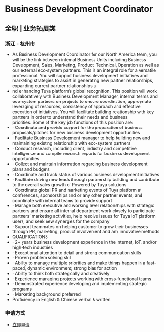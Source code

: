 
#  Business Development Coordinator 
## 全职  |  业务拓展类
### 浙江 - 杭州市

- As Business Development Coordinator for our North America team, you will be the link between internal Business Units including Business Development, Sales, Marketing, Product, Technical, Operation as well as our external eco-system partners.&nbsp;This is an integral role for a versatile professional. You will support business development initiatives and marketing strategies to assist in generating new partner relationships, expanding current partner relationships a
- nd enhancing Tuya platform’s global recognition. This position will work collaboratively with Business Development Manager, internal teams and eco-system partners on projects to ensure coordination, appropriate leveraging of resources, consistency of approach and effective execution of initiatives. You will facilitate building relationship with key partners in order to understand their needs and business priorities.&nbsp;Some of the key job functions of this position are:
- ·&nbsp;Coordinate and provide support for the preparation of business proposals/pitches for new business development opportunities
- ·&nbsp;Facilitate Business Development manager to help building new and maintaining existing relationship with eco-system partners
- ·&nbsp;Conduct research, including client, industry and competitive intelligence and compile research reports for business development opportunities
- ·&nbsp;Collect and maintain information regarding business development plans and budgets
- ·&nbsp;Coordinate and track status of various business development initiatives
- ·&nbsp;Facilitate driving new leads through partnership building and contribute to the overall sales growth of Powered by Tuya solutions
- ·&nbsp;Coordinate global PR and marketing events of Tuya platform at conferences, sponsorships and or any other partner events, and coordinate with internal teams to provide support
- ·&nbsp;Manage both executive and working level relationships with strategic partners and ensure all internal department work closely to participate partners’ marketing activities, help resolve issues for Tuya IoT platform users, and seek new synergies for the company
- ·&nbsp;Support teammates on helping customer to grow their businesses through PR, marketing, product involvement and any innovative methods
- QUALIFICATIONS
- ·&nbsp;2+ years business development experience in the Internet, IoT, and/or high-tech industries
- ·&nbsp;Exceptional attention to detail and strong communication skills
- ·&nbsp;Proven problem solving skill
- ·&nbsp;Ability to manage multiple priorities and make things happen in a fast-paced, dynamic environment; strong bias for action
- ·&nbsp;Ability to think both strategically and creatively
- ·&nbsp;Experience managing projects working with cross-functional teams
- ·&nbsp;Demonstrated experience developing and implementing strategic programs
- ·&nbsp;Marketing background preferred
- Proficiency in English &amp; Chinese verbal &amp; written
### 申请方式
- <a href="mailto:hr@tuya.com" title=yourName- Business Development Coordinator >立即申请</a>